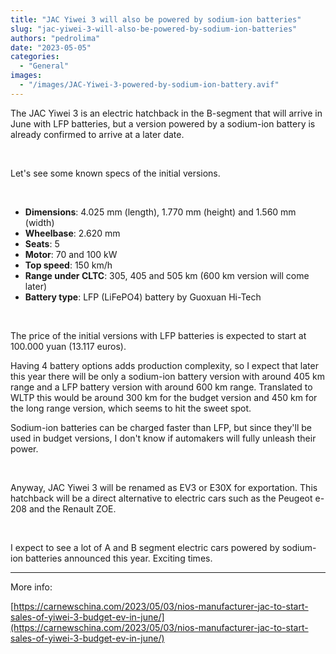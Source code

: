 ```yaml
---
title: "JAC Yiwei 3 will also be powered by sodium-ion batteries"
slug: "jac-yiwei-3-will-also-be-powered-by-sodium-ion-batteries"
authors: "pedrolima"
date: "2023-05-05"
categories:
  - "General"
images:
  - "/images/JAC-Yiwei-3-powered-by-sodium-ion-battery.avif"
---
```


The JAC Yiwei 3 is an electric hatchback in the B-segment that will arrive in June with LFP batteries, but a version powered by a sodium-ion battery is already confirmed to arrive at a later date.

 

Let's see some known specs of the initial versions.

 

- **Dimensions**: 4.025 mm (length), 1.770 mm (height) and 1.560 mm (width)
- **Wheelbase**: 2.620 mm
- **Seats**: 5
- **Motor**: 70 and 100 kW
- **Top speed**: 150 km/h
- **Range under CLTC**: 305, 405 and 505 km (600 km version will come later)
- **Battery type**: LFP (LiFePO4) battery by Guoxuan Hi-Tech

 

The price of the initial versions with LFP batteries is expected to start at 100.000 yuan (13.117 euros).

Having 4 battery options adds production complexity, so I expect that later this year there will be only a sodium-ion battery version with around 405 km range and a LFP battery version with around 600 km range. Translated to WLTP this would be around 300 km for the budget version and 450 km for the long range version, which seems to hit the sweet spot.

Sodium-ion batteries can be charged faster than LFP, but since they'll be used in budget versions, I don't know if automakers will fully unleash their power.

 

Anyway, JAC Yiwei 3 will be renamed as EV3 or E30X for exportation. This hatchback will be a direct alternative to electric cars such as the Peugeot e-208 and the Renault ZOE.

 

I expect to see a lot of A and B segment electric cars powered by sodium-ion batteries announced this year. Exciting times.

---

More info:

[https://carnewschina.com/2023/05/03/nios-manufacturer-jac-to-start-sales-of-yiwei-3-budget-ev-in-june/](https://carnewschina.com/2023/05/03/nios-manufacturer-jac-to-start-sales-of-yiwei-3-budget-ev-in-june/)
